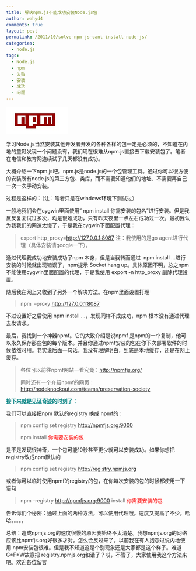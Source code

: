 ```yaml
---
title: 解决npm.js不能成功安装Node.js包
author: wahyd4
comments: true
layout: post
permalink: /2011/10/solve-npm-js-cant-install-node-js/
categories:
  - node.js
tags:
  - Node.js
  - npm
  - 失败
  - 安装
  - 成功
  - 问题
---
```

[<img class="aligncenter size-full wp-image-2110" title="3" src="/images/2011/10/3.jpg" alt="" width="169" height="74" />][1]

学习Node.js当然安装其他开发者开发的各种各样的包一定是必须的，不知道在内地的童鞋发现一个问题没有，我们现在很难从npm.js直接去下载安装包了。笔者在电信和教育网连续试了几天都没有成功。

大概介绍一下npm.js吧。npm.js是node.js的一个包管理工具。通过你可以很方便的安装所有node.js的第三方包、类库，而不需要知道他们的地址、不需要再自己一次一次手动安装。

过程是这样的：（注：笔者只是在windows环境下测试过）

一般地我们会在cygwin里面使用” npm install 你需安装的包名”进行安装。但是我反反复复试过多次，均是很难成功，只有昨天夜里一点左右成功过一次。最初我认为我我们的网速太慢了，于是我在cygwin下面配置代理：

> export http_proxy=http://127.0.0.1:8087 注：我使用的是go agent进行代理（具体安装请google一下）。

通过代理我成功地安装成功了npm 本身，但是当我转而通过  npm install …进行安装的时候就出现错误了，npm提示 Socket hang up。具体原因不明，总之npm 不能使用cygwin里面配置的代理，于是我使用 export -n http_proxy 删除代理设置。

随后我在网上又收到了另外一个解决方法。在npm里面设置打理

> npm  –proxy http://127.0.0.1:8087

不过设置好之后使用 npm install …，发现同样不成成功，npm 根本没有通过代理去发请求。

最后，我找到一个神器npmf。它的大致介绍是说npmf 是npm的一个复制，他可以永久保存那些包的每个版本。并且你通过npmf安装的包在你下次部署软件的时候依然可用。老实说后面一句话，我没有理解明白，到底是本地缓存，还是在网上缓存。

> 各位可以前往npmf网站一看究竟：<http://npmfjs.org/>
> 
> 同时还有一个介绍npmf的网页：<http://nodeknockout.com/teams/preservation-society>

<span style="color: #008080;"><strong>接下来就是见证奇迹的时刻了：</strong></span>

我们可以直接把npm 默认的registry 换成 npmf的：

> npm config set registry http://npmfjs.org:9000
> 
> npm install <span style="color: #ff0000;">你需要安装的包</span>

是不是发现很神奇，一个包可能10秒甚至更少就可以安装成功。如果你想把registry改成npm默认的

> npm config set registry http://registry.npmjs.org

或者你可以临时使用npmf的registry的包，在你每次安装的包的时候都使用一下语句

> npm –registry http://npmfjs.org:9000 install <span style="color: #ff0000;">你需要安装的包</span>

告诉你们个秘密：通过上面的两种方法，可以使用代理哦。速度又提高了不少。哈哈。。。。。

总结：造成npmjs.org的速度很慢的原因我始终不太清楚。我想npmjs.org的网络应该比npmfjs.org好很多才对。怎么会反过来了。以前我在有人抱怨过说内地使用 npm安装包很难。但是我不知道这是个别现象还是大家都是这个样子。难道G\*F\*W故意把 registry.npmjs.org和谐了？哎，不管了，大家使用我这个方法来吧。欢迎各位留言

 [1]: /images/2011/10/3.jpg
